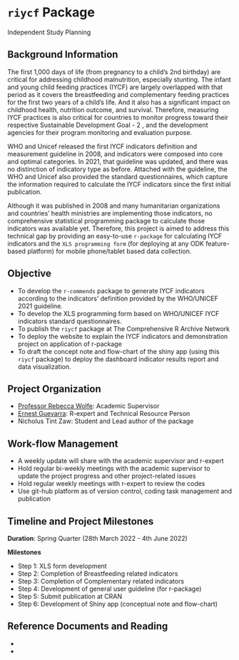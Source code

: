 `riycf` Package
================
Independent Study Planning

## Background Information

The first 1,000 days of life (from pregnancy to a child’s 2nd birthday)
are critical for addressing childhood malnutrition, especially stunting.
The infant and young child feeding practices (IYCF) are largely
overlapped with that period as it covers the breastfeeding and
complementary feeding practices for the first two years of a child’s
life. And it also has a significant impact on childhood health,
nutrition outcome, and survival. Therefore, measuring IYCF practices is
also critical for countries to monitor progress toward their respective
Sustainable Development Goal - 2 , and the development agencies for
their program monitoring and evaluation purpose.

WHO and Unicef released the first IYCF indicators definition and
measurement guideline in 2008, and indicators were composed into core
and optimal categories. In 2021, that guideline was updated, and there
was no distinction of indicatory type as before. Attached with the
guideline, the WHO and Unicef also provided the standard questionnaires,
which capture the information required to calculate the IYCF indicators
since the first initial publication.

Although it was published in 2008 and many humanitarian organizations
and countries’ health ministries are implementing those indicators, no
comprehensive statistical programming package to calculate those
indicators was available yet. Therefore, this project is aimed to
address this technical gap by providing an easy-to-use `r-package` for
calculating IYCF indicators and the `XLS programming form` (for
deploying at any ODK feature-based platform) for mobile phone/tablet
based data collection.

## Objective

-   To develop the `r-commends` package to generate IYCF indicators
    according to the indicators’ definition provided by the WHO/UNICEF
    2021 guideline.
-   To develop the XLS programming form based on WHO/UNICEF IYCF
    indicators standard questionnaires.
-   To publish the `riycf` package at The Comprehensive R Archive
    Network
-   To deploy the website to explain the IYCF indicators and
    demonstration project on application of r-package
-   To draft the concept note and flow-chart of the shiny app (using
    this `riycf` package) to deploy the dashboard indicator results
    report and data visualization.

## Project Organization

-   [Professor Rebecca
    Wolfe](https://harris.uchicago.edu/directory/rebecca-wolfe):
    Academic Supervisor
-   [Ernest Guevarra](https://ernest.guevarra.io/): R-expert and
    Technical Resource Person
-   Nicholus Tint Zaw: Student and Lead author of the package

## Work-flow Management

-   A weekly update will share with the academic supervisor and r-expert
-   Hold regular bi-weekly meetings with the academic supervisor to
    update the project progress and other project-related issues
-   Hold regular weekly meetings with r-expert to review the codes
-   Use git-hub platform as of version control, coding task management
    and publication

## Timeline and Project Milestones

**Duration**: Spring Quarter (28th March 2022 - 4th June 2022)

**Milestones**

-   Step 1: XLS form development
-   Step 2: Completion of Breastfeeding related indicators
-   Step 3: Completion of Complementary related indicators
-   Step 4: Development of general user guideline (for r-package)
-   Step 5: Submit publication at CRAN
-   Step 6: Development of Shiny app (conceptual note and flow-chart)

## Reference Documents and Reading

-   [](https://www.who.int/publications/i/item/9789240018389)
-   [](https://r-pkgs.org/index.html)
